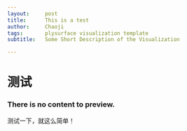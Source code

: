 ```yaml
---
layout:     post
title:      This is a test
author:     Chaoji
tags: 		plysurface visualization template
subtitle:   Some Short Description of the Visualization

---
```


# 测试
### There is no content to preview.

测试一下，就这么简单！
